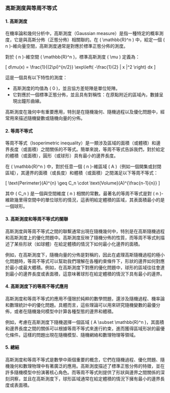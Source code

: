 ### 高斯測度與等周不等式

#### 1. 高斯測度

在機率論和幾何分析中，高斯測度（Gaussian measure）是指一種特定的概率測度，它是與高斯分佈（正態分佈）相關聯的。在 \( \mathbb{R}^n \) 中，給定一個 \( n \)-維向量空間，高斯測度通常是對應於標準正態分佈的測度。

對於 \( n \)-維空間 \( \mathbb{R}^n \)，標準高斯測度 \( \mu \) 定義為：

\[
d\mu(x) = \frac{1}{(2\pi)^{n/2}} \exp\left( -\frac{1}{2} \| x \|^2 \right) dx
\]

這是一個具有以下特性的測度：
- 高斯測度的均值為 \( 0 \)，並且協方差矩陣是單位矩陣。
- 它對應於一個標準正態分佈，並且具有對稱性：在原點附近的區域內，數據呈現出鐘形曲線。

高斯測度在幾何中有重要應用，特別是在隨機幾何、隨機過程以及優化問題中，經常用來描述隨機變數或隨機向量的分佈。

#### 2. 等周不等式

等周不等式（Isoperimetric inequality）是一類涉及區域的面積（或體積）和邊界長度（或面積）之間關係的不等式。簡單來說，等周不等式告訴我們，對於給定的體積（或面積），圓形（或球形）具有最小的邊界長度。

在 \( \mathbb{R}^n \) 中，對於任意一個 \( n \)-維區域 \( A \)（例如一個開集或封閉區域），其邊界的面積（或長度）和體積（或面積）之間滿足以下等周不等式：

\[
\text{Perimeter}(A)^{n} \geq C_n \cdot \text{Volume}(A)^{\frac{n-1}{n}}
\]

其中 \( C_n \) 是一個與空間維度 \( n \) 相關的常數。最著名的等周不等式是對 \( n \)-維歐幾里得空間中的單位球形的情況，這表明給定體積的區域，其表面積最小的是一個球形。

#### 3. 高斯測度和等周不等式的關聯

高斯測度與等周不等式之間的聯繫通常出現在隨機幾何中，特別是在高斯隨機過程和高斯測度上的優化問題中。高斯測度反映了隨機分佈的性質，而等周不等式則描述了某些形狀（如球體）在給定體積的情況下如何最小化邊界的面積。

例如，在高斯測度下，隨機向量的分佈是對稱的，因此在處理高斯隨機過程的極小化問題時，等周不等式可以幫助我們理解在各種約束條件下，形狀的邊界如何對應於最小或最大體積。例如，在高斯測度下對應的優化問題中，球形的區域往往會達到最小的邊界長度或表面積，這意味著球形在給定體積的情況下具有最小的邊界。

#### 4. 高斯測度下的等周不等式應用

高斯測度和等周不等式的應用不僅限於純粹的數學問題，還涉及隨機過程、機率論和數理統計中的優化問題。具體而言，這些理論可以用來研究隨機變數的最優分佈，或者在隨機幾何模型中計算各種型態的邊界和體積。

例如，考慮在高斯測度下隨機選擇一個區域 \( A \subset \mathbb{R}^n \)，其面積和邊界長度之間的關係可以根據等周不等式來進行約束，進而獲得區域形狀的最優化條件。這樣的問題出現在隨機模型、隨機網絡和數理物理等領域。

#### 5. 總結

高斯測度和等周不等式是數學中兩個重要的概念，它們在隨機過程、優化問題、隨機幾何和數理物理中有著廣泛的應用。高斯測度描述了標準正態分佈的特徵，並在許多隨機模型中扮演著核心角色。而等周不等式則提供了形狀與邊界之間關係的深刻洞察，並且在高斯測度下，球形區域通常在給定體積的情況下擁有最小的邊界長度或表面積。